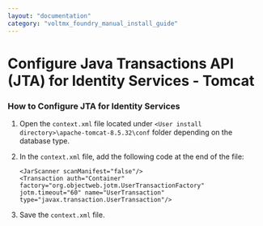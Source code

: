 ```yaml
---
layout: "documentation"
category: "voltmx_foundry_manual_install_guide"
---
```

                            

Configure Java Transactions API (JTA) for Identity Services - Tomcat
====================================================================

### How to Configure JTA for Identity Services

1.  Open the `context.xml` file located under `<User install directory>\apache-tomcat-8.5.32\conf` folder depending on the database type.
2.  In the `context.xml` file, add the following code at the end of the file:
    
    ```
    <JarScanner scanManifest="false"/>  
    <Transaction auth="Container" factory="org.objectweb.jotm.UserTransactionFactory" jotm.timeout="60" name="UserTransaction" type="javax.transaction.UserTransaction"/>
    ```
3.  Save the `context.xml` file.
